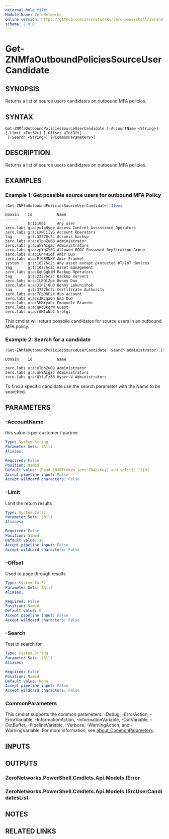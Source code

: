 ```yaml
---
external help file:
Module Name: ZeroNetworks
online version: https://github.com/zeronetworks/zero-powershell/zeronetworks/get-znmfaoutboundpoliciessourceusercandidate
schema: 2.0.0
---
```


# Get-ZNMfaOutboundPoliciesSourceUserCandidate

## SYNOPSIS
Returns a list of source users candidates on outbound MFA policies.

## SYNTAX

```
Get-ZNMfaOutboundPoliciesSourceUserCandidate [-AccountName <String>] [-Limit <Int32>] [-Offset <Int32>]
 [-Search <String>] [<CommonParameters>]
```

## DESCRIPTION
Returns a list of source users candidates on outbound MFA policies.

## EXAMPLES

### Example 1: Get possible source users for outbound MFA Policy
```powershell
(Get-ZNMfaOutboundPoliciesSourceUserCandidate).Items
```

```output
Domain    Id           Name
------    --           ----
          b:111001     Any user
zero.labs g:a:yu1gHyge Access Control Assistance Operators
zero.labs g:a:LXwCiIyG Account Operators
tag       g:t:32276c2c Acronis backup
zero.labs u:a:eTpnZu08 Administrator
zero.labs g:a:ukYAIg2J Administrators
zero.labs g:a:zpYqGY8G Allowed RODC Password Replication Group
zero.labs u:a:iGn4Hiqf Amir Duo
zero.labs u:a:PfGBMNXZ Amir Frankel
system    g:s:18276c2c Any asset except protected OT/IoT devices
tag       g:t:10276c2c Asset management
zero.labs g:a:GqUGqkiM Backup Operators
tag       g:t:23276c2c Backup servers
zero.labs u:a:ILBOlZpe Benny Duo
zero.labs u:a:JinEj0u0 Benny Lakunishok
tag       g:t:37276c2c Certificate Authority
zero.labs u:a:7Fp0hF2k duo account
zero.labs u:a:sJKzqaGn Ema Duo
zero.labs u:a:5bMryabz Emanuele Bianchi
zero.labs u:a:qRcDkgrW Guest
zero.labs u:a:r0HtwNuC krbtgt
```

This cmdlet will return possbile candidates for source users in an outbound MFA policy.

### Example 2: Search for a candidate
```powershell
(Get-ZNMfaOutboundPoliciesSourceUserCandidate -Search administrator).Items
```

```output
Domain    Id           Name
------    --           ----
zero.labs u:a:eTpnZu08 Administrator
zero.labs g:a:ukYAIg2J Administrators
zero.labs g:a:QYfuTz8B Hyper-V Administrators
```

To find a specific candidate use the search parameter with the Name to be searched.

## PARAMETERS

### -AccountName
this value is per customer / partner

```yaml
Type: System.String
Parameter Sets: (All)
Aliases:

Required: False
Position: Named
Default value: (Read-ZNJWTtoken $env:ZNApiKey).aud.split(".")[0]
Accept pipeline input: False
Accept wildcard characters: False
```

### -Limit
Limit the return results

```yaml
Type: System.Int32
Parameter Sets: (All)
Aliases:

Required: False
Position: Named
Default value: 10
Accept pipeline input: False
Accept wildcard characters: False
```

### -Offset
Used to page through results

```yaml
Type: System.Int32
Parameter Sets: (All)
Aliases:

Required: False
Position: Named
Default value: 0
Accept pipeline input: False
Accept wildcard characters: False
```

### -Search
Test to search for

```yaml
Type: System.String
Parameter Sets: (All)
Aliases:

Required: False
Position: Named
Default value: None
Accept pipeline input: False
Accept wildcard characters: False
```

### CommonParameters
This cmdlet supports the common parameters: -Debug, -ErrorAction, -ErrorVariable, -InformationAction, -InformationVariable, -OutVariable, -OutBuffer, -PipelineVariable, -Verbose, -WarningAction, and -WarningVariable. For more information, see [about_CommonParameters](http://go.microsoft.com/fwlink/?LinkID=113216).

## INPUTS

## OUTPUTS

### ZeroNetworks.PowerShell.Cmdlets.Api.Models.IError

### ZeroNetworks.PowerShell.Cmdlets.Api.Models.ISrcUserCandidatesList

## NOTES

## RELATED LINKS

